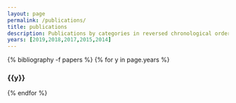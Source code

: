 ```yaml
---
layout: page
permalink: /publications/
title: publications
description: Publications by categories in reversed chronological order. Generated by jekyll-scholar.
years: [2019,2018,2017,2015,2014]
---
```


{% bibliography -f papers %}
{% for y in page.years %}
  <h3 class="year">{{y}}</h3>
  
{% endfor %}

